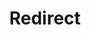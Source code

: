 ﻿---
layout: src/layouts/Redirect.astro
title: Redirect
redirect: https://octopus.com/docs/octopus-rest-api/cli/octopus-worker-ssh-list
pubDate:  2023-01-01
navSearch: false
navSitemap: false
navMenu: false
---
